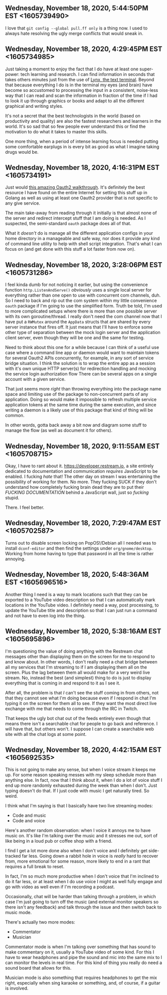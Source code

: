 ## Wednesday, November 18, 2020, 5:44:50PM EST <1605739490>

I love that `git config --global pull.ff only` is a thing now. I used to
always hate resolving the ugly merge conflicts that would sneak in.

## Wednesday, November 18, 2020, 4:29:45PM EST <1605734985>

Just taking a moment to enjoy the fact that I do have at least one
super-power: tech learning and research. I can find information in
seconds that takes others minutes just from the use of [Lynx, the text
terminal](). Beyond that because everything I do is in the terminal my
eyes (and brain) have become so accustomed to processing the input in a
consistent, noise-less way that I can read and scan the information in
fraction of the time if I had to look it up through graphics or books
and adapt to all the different graphical and writing styles.

It's not a secret that the best technologists in the world (based on
productivity and quality) are also the fastest researchers and learners
in the world. It's so sad that so few people ever understand this or
find the motivation to do what it takes to master this skills.

One more thing, when a period of intense learning focus is needed
putting some comfortable earplugs in is every bit as good as what I
imagine taking drugs would be.

## Wednesday, November 18, 2020, 4:16:31PM EST <1605734191>

Just would [this amazing Oauth2
walkthrough](https://fusionauth.io/blog/2020/10/22/securing-a-golang-app-with-oauth/).
It's definitely the best resource I have found on the entire Internet
for setting this stuff up in Golang as well as using at least one Oauth2
provider that is not specific to any give service.

The main take-away from reading through it initially is that almost none
of the server and redirect intercept stuff that I am doing is needed. As
I suspected, the semi-standard `oauth` package does all of that. 

What it *doesn't* do is manage all the different application configs in
your home directory in a manageable and safe way, nor does it provide
any kind of command line utility to help with shell script integration.
That's what I can focus on (and get done with this stuff a lot faster
from now on).

## Wednesday, November 18, 2020, 3:28:06PM EST <1605731286>

I feel kinda dumb for not noticing it earlier, but using the convenience
function `http.ListenAndServe()` *obviously* uses a single local server
for everything rather than one open to use with concurrent com channels,
duh. So I need to back and rip out the com system within my little
convenience `oauth` package if I'm going to use the simplified form.
Truth be told, I'm used to more complicated setups where there is more
than one possible server with its own goroutine/thread. I really don't
need the com channel now that I have put a `RWMutex` around the
`AppData` structs that are shared by every server instance that fires
off. It just means that I'll have to enforce some other type of
separation between the mock login server and the application client
server, even though they will be one and the same for testing.

Need to think about this one for a while because I can think of a
useful use case where a command line app or daemon would want to
maintain tokens for several Oauth2 APIs concurrently, for example, in
any sort of service bridge situation. I think the solution is to wrap
the entire app as a session with it's own unique HTTP server(s) for
redirection handling and mocking the service login authorization flow
There can be several apps on a single account with a given service. 

That just seems more *right* than throwing everything into the package
name space and limiting use of the package to non-concurrent parts of
any application. Doing so would make it impossible to refresh multiple
service application tokens at the same time during the same execution,
and since writing a daemon is a likely use of this package that kind of
thing will be common.

In other words, gotta back away a bit now and diagram some stuff to
manage the flow (as well as document it for others).

## Wednesday, November 18, 2020, 9:11:55AM EST <1605708715>

Okay, I have to rant about it. <https://developer.restream.io>, a site
entirely dedicated to documentation and communication *requires*
JavaScript to be enabled. I fucking *hate* that! The other day on stream
I was entertaining the possibility of working for them. No more. They
fucking SUCK if they don't understand how completely fucking brain dead
they are to put their *FUCKING DOCUMENTATION* behind a JavaScript wall,
just so *fucking* stupid.

There. I feel better.

## Wednesday, November 18, 2020, 7:29:47AM EST <1605702587>

Turns out to disable screen locking on PopOS!/Debian all I needed was to
install `dconf-editor` and then find the settings under
`org/gnome/desktop`. Working from home having to type that password in
all the time is rather annoying. 

## Wednesday, November 18, 2020, 5:48:36AM EST <1605696516>

Another thing I need is a way to mark locations such that they can be
exported to a YouTube video description so that I can automatically mark
locations in the YouTube video. I definitely need a way, post
processing, to update the YouTube title and description so that I can
just run a command and not have to even log into the thing.

## Wednesday, November 18, 2020, 5:38:16AM EST <1605695896>

I'm questioning the value of doing anything with the Restream chat
messages other than displaying them on the screen for me to respond to
and know about. In other words, I don't really need a chat bridge
between all my services that I'm streaming to if I am displaying them
all on the screen. Plus the lag between them all would make for a very
weird live stream. No, instead the best (and simplest) thing to do is
just to display everything that is coming in and respond to it as I see
it.

After all, the problem is that *I* can't see the stuff coming in from
others, not that they cannot see what I'm doing because even if I
respond in chat I'm typing it on the screen for them all to see. If they
want the most direct live exchange with me that needs to come through
the IRC in Twitch.

That keeps the ugly bot chat out of the feeds entirely even though that
means there isn't a searchable chat for people to go back and reference.
I will have that, but others won't. I suppose I can create a searchable
web site with all the chat logs at some point.

## Wednesday, November 18, 2020, 4:42:15AM EST <1605692535>

This is not going to make any sense, but when I voice stream it keeps me
up. For some reason speaking messes with my sleep schedule more than
anything else. In fact, now that I think about it, when I do a lot of
voice stuff I end up more randomly exhausted during the week than when I
don't. Just typing doesn't do that. If I just code with music I get
naturally tired. So weird.

I think what I'm saying is that I basically have two live streaming
modes:

* Code and music
* Code and voice

Here's another random observation: when I voice it annoys me to have
music on. It's like I'm talking over the music and it stresses me out,
sort of like being in a loud pub or coffee shop with a friend.

I find I get a lot more done also when I don't voice and I definitely
get side-tracked far less. Going down a rabbit hole in voice is *really*
hard to recover from, more emotional for some reason, more likely to end
in a rant that requires a full break to reset.

In fact, I'm so much more productive when I don't voice that I'm
inclined to do it far less, or at least when I do use voice I might as
well fully engage and go with video as well even if I'm recording a
podcast.

Occasionally, chat will be harder than talking through a problem, in
which case I'm just going to turn off the music (and external monitor
speakers so there isn't any feedback) and talk through the issue and
then switch back to music mode.

There's actually two more modes:

* Commentator
* Musician

Commentator mode is when I'm talking over something that has sound to make
commentary on it, usually a YouTube video of some kind. For this I have
to wear headphones and pipe the sound and mic into the same mix to I can
monitor the levels in real time. For this kind of thing you really do
need a sound board that allows for this.

Musician mode is also something that requires headphones to get the mix
right, especially when sing karaoke or something, and, of course, if a
guitar is involved.

